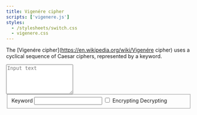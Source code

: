 ```yaml
---
title: Vigenére cipher
scripts: ['vigenere.js']
styles:
  - /stylesheets/switch.css
  - vigenere.css
---
```

The [Vigenére cipher](https://en.wikipedia.org/wiki/Vigenére cipher) uses a cyclical
sequence of Caesar ciphers, represented by a keyword.

<textarea id="input" placeholder="Input text" rows="5"></textarea>
<fieldset>
  <label for="key">Keyword</label>
  <input id="key" type="text" />
  <input id="direction" type="checkbox" class="switch "/>
  <label for="direction" class="switch" data-color-on="orange" data-color-off="green"></label>
  <span id="encrypting">Encrypting</span>
  <span id="decrypting">Decrypting</span>
</fieldset>
<div id="output" class="box code" hidden></div>
